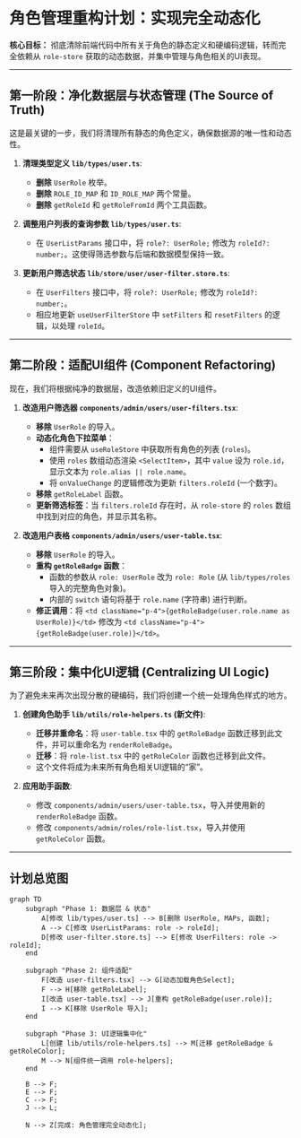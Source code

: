 # 角色管理重构计划：实现完全动态化

**核心目标：** 彻底清除前端代码中所有关于角色的静态定义和硬编码逻辑，转而完全依赖从 `role-store` 获取的动态数据，并集中管理与角色相关的UI表现。

---

## 第一阶段：净化数据层与状态管理 (The Source of Truth)

这是最关键的一步，我们将清理所有静态的角色定义，确保数据源的唯一性和动态性。

1.  **清理类型定义 `lib/types/user.ts`**:
    *   **删除** `UserRole` 枚举。
    *   **删除** `ROLE_ID_MAP` 和 `ID_ROLE_MAP` 两个常量。
    *   **删除** `getRoleId` 和 `getRoleFromId` 两个工具函数。

2.  **调整用户列表的查询参数 `lib/types/user.ts`**:
    *   在 `UserListParams` 接口中，将 `role?: UserRole;` 修改为 `roleId?: number;`。这使得筛选参数与后端和数据模型保持一致。

3.  **更新用户筛选状态 `lib/store/user/user-filter.store.ts`**:
    *   在 `UserFilters` 接口中，将 `role?: UserRole;` 修改为 `roleId?: number;`。
    *   相应地更新 `useUserFilterStore` 中 `setFilters` 和 `resetFilters` 的逻辑，以处理 `roleId`。

---

## 第二阶段：适配UI组件 (Component Refactoring)

现在，我们将根据纯净的数据层，改造依赖旧定义的UI组件。

1.  **改造用户筛选器 `components/admin/users/user-filters.tsx`**:
    *   **移除** `UserRole` 的导入。
    *   **动态化角色下拉菜单**：
        *   组件需要从 `useRoleStore` 中获取所有角色的列表 (`roles`)。
        *   使用 `roles` 数组动态渲染 `<SelectItem>`，其中 `value` 设为 `role.id`，显示文本为 `role.alias || role.name`。
        *   将 `onValueChange` 的逻辑修改为更新 `filters.roleId` (一个数字)。
    *   **移除** `getRoleLabel` 函数。
    *   **更新筛选标签**：当 `filters.roleId` 存在时，从 `role-store` 的 `roles` 数组中找到对应的角色，并显示其名称。

2.  **改造用户表格 `components/admin/users/user-table.tsx`**:
    *   **移除** `UserRole` 的导入。
    *   **重构 `getRoleBadge` 函数**：
        *   函数的参数从 `role: UserRole` 改为 `role: Role` (从 `lib/types/roles` 导入的完整角色对象)。
        *   内部的 `switch` 语句将基于 `role.name` (字符串) 进行判断。
    *   **修正调用**：将 `<td className="p-4">{getRoleBadge(user.role.name as UserRole)}</td>` 修改为 `<td className="p-4">{getRoleBadge(user.role)}</td>`。

---

## 第三阶段：集中化UI逻辑 (Centralizing UI Logic)

为了避免未来再次出现分散的硬编码，我们将创建一个统一处理角色样式的地方。

1.  **创建角色助手 `lib/utils/role-helpers.ts` (新文件)**:
    *   **迁移并重命名**：将 `user-table.tsx` 中的 `getRoleBadge` 函数迁移到此文件，并可以重命名为 `renderRoleBadge`。
    *   **迁移**：将 `role-list.tsx` 中的 `getRoleColor` 函数也迁移到此文件。
    *   这个文件将成为未来所有角色相关UI逻辑的“家”。

2.  **应用助手函数**:
    *   修改 `components/admin/users/user-table.tsx`，导入并使用新的 `renderRoleBadge` 函数。
    *   修改 `components/admin/roles/role-list.tsx`，导入并使用 `getRoleColor` 函数。

---

## 计划总览图

```mermaid
graph TD
    subgraph "Phase 1: 数据层 & 状态"
        A[修改 lib/types/user.ts] --> B[删除 UserRole, MAPs, 函数];
        A --> C[修改 UserListParams: role -> roleId];
        D[修改 user-filter.store.ts] --> E[修改 UserFilters: role -> roleId];
    end

    subgraph "Phase 2: 组件适配"
        F[改造 user-filters.tsx] --> G[动态加载角色Select];
        F --> H[移除 getRoleLabel];
        I[改造 user-table.tsx] --> J[重构 getRoleBadge(user.role)];
        I --> K[移除 UserRole 导入];
    end

    subgraph "Phase 3: UI逻辑集中化"
        L[创建 lib/utils/role-helpers.ts] --> M[迁移 getRoleBadge & getRoleColor];
        M --> N[组件统一调用 role-helpers];
    end

    B --> F;
    E --> F;
    C --> F;
    J --> L;

    N --> Z[完成: 角色管理完全动态化];